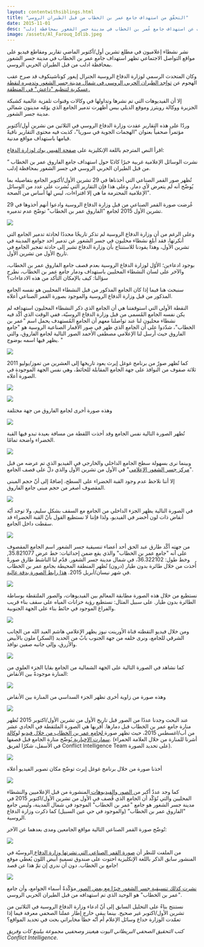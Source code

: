 ```yaml
---
layout: contentwithsiblings.html
title: "التحقّق من استهداف جامع عمر بن الخطاب من قبل الطيران الروسي"
date: 2015-11-01
desc: "ترجمة للتقرير الذي نشرته البيلنغ كات عن استهداف جامع عُمر بن الخطاب في مدينة جسر الشغور بمحافظة إدلب"
image: /assets/Al_Farouq_Idlib.jpeg
---
```


نشر نشطاء إعلاميون في مطلع تشرين أول/أكتوبر الماضي تقارير ومقاطع فيديو على مواقع التواصل الاجتماعي تظهر استهداف جامع عمر بن الخطاب في مدينة جسر الشغور بمحافظة ادلب من قبل الطيران الحربي الروسي.

وكان المتحدث الرسمي لوزارة الدفاع الروسية الجنرال إيغور كوناشينكوف قد صرح عقب الهجوم عن [تواجد الطيران الحربي الروسي في شمال مدينة جسر الشغور وتدميره لنقطة عسكرية لتنظيم "داعش" في المنطقة.](https://ruptly.tv/vod/view/35510/russia-is-command-post-in-jisr-al-shughour-destroyed-in-latest-airstrikes-defmin)

إلا أن الفيديوهات التي تم نشرها وتداولها في وكالات وقنوات تلفزية عالمية كشبكة الجزيرة ووكالة رويترز وموقع الديلي بيس أظهرت تدمير الجامع الذي يؤمّه مدينون شمالي مدينة جسر الشغور.

وردّا على هذه التقارير عقدت وزارة الدفاع الروسي في الثلاثين من نشرين أول/أكتوبر مؤتمراً صحفياً بعنوان "الهجمات الجوية في سوريا"، كذبت فيه محتوى التقارير نافيةً قيامها باستهداف مواقع مدنية.

اقرأ النص المترجم باللغة الإنكليزية على [صفحة الفيس بوك لوزارة الدفاع](https://www.facebook.com/permalink.php?story_fbid=1674425756133507&id=1492252324350852):

“ نشرت الوسائل الإعلامية غربية خبرًا كاذبًا حول استهداف جامع الفاروق عمر بن الخطاب من قبل الطيران الحربي الروسي في جسر الشغور بمحافظة إدلب.

تُظهر صور القمر الصناعي التي أخذناها في 29 تشرين الأول/أكتوبر الجامع بتفاصيله بما يُوضّح أنه لم يتعرض لأي دمار. وعلى هذا فإن التقارير التي نُشرت على عدد من الوسائل الإعلامية المحترمة ما هي إلا افتراءات، ليس لها أساس من الصحة”.

عُرضت صورة القمر الصناعي من قبل وزارة الدفاع الروسية وادعوا أنهم أخذوها في 29 تشرين الأول 2015 لجامع "الفاروق عمر بن الخطاب" توضّح عدم تدميره.

![](/assets/1_MOD.jpg)

وعلى الرغم من أن وزارة الدفاع الروسية لم تذكر تاريخًا محددًا لحادثة تدمير الجامع التي أنكرتها، فقد أبلغ نشطاء محليون في جسر الشغور عن تدمير أحد جوامع المدينة في تشرين الأول، وهذا يقودنا للاستنتاج بأن وزارة الدفاع تشير إلى حادثة تفجير الجامع في تاريخ الأول من تشرين الأول.

بوجود ادعاءين؛ الأوّل لوزارة الدفاع الروسية بعدم قصف جامع الفاروق عمر بن الخطاب، والآخر على لسان النشطاء المحليين باستهداف ودمار جامع عمر بن الخطاب، نطرح سؤالنا: كيف بالإمكان التأكد من هذه الادعاءات؟

سنبحث هنا فيما إذا كان الجامع المذكور من قبل النشطاء المحليين هو نفسه الجامع المذكور من قبل وزارة الدفاع الروسية والموجود بصورة القمر الصناعي أعلاه.

النقطة الأولى التي استوقفتنا هي أن الجامع الذي ذكر النشطاء المحليون استهدافه لم يكن نفسه الجامع المُسمى من قبل وزارة الدفاع الروسيّة، ففي الوقت الذي أكّد فيه نشطاء محليون لنا عند تواصلنا معهم أن الجامع المُستهدف يحمل اسم "عمر بن الخطاب"، شدّدوا على أن الجامع الذي ظهر في صور الأقمار الصناعية الروسية هو "جامع الفاروق حيث أرسل لنا الإعلامي مصطفى الأحمد الصور التالية لجامع الفاروق، والتي يظهر فيها اسمه بوضوح. "

![](/assets/Al_Farouq_Idlib.jpeg)

كما تُظهر صورٌ من برنامج غوغل إيرث يعود تاريخها إلى العشرين من تموز/يوليو 2011 ثلاثة صفوف من النوافذ على جهة الجامع المقابلة للحائط، وهي نفس الجهة الموجودة في الصورة أعلاه.

![](/assets/Farouq_Sattelite.jpg)

![](/assets/Al_Farouq_3.png)

وهذه صورة أخرى لجامع الفاروق من جهة مختلفة

![](/assets/Al_Farouq_2.jpg)

تُظهر الصورة التالية نفس الجامع وقد أخذت اللقطة من مسافة بعيدة تبدو فيها القبة الخضراء واضحة تمامًا.

![](/assets/Al-Farouq%20Mosque-4.png)

وبينما نرى بسهولة سطح الجامع الداخلي والخارجي في الفيديو الذي تم عرضه من قبل "[مركز جسر الشغور ](https://www.youtube.com/channel/UCShPdZcbkveafvvsKfWa3Mw)[الإعلامي](https://www.youtube.com/channel/UCShPdZcbkveafvvsKfWa3Mw)" في الأول من تشرين الأول والذي دلّ على قصف الجامع.

إلا أننا نلاحظ عدم وجود القبة الخضراء على السطح، إضافةً إلى أنّ حجم المبنى المقصوف أصغر من حجم مبنى جامع الفاروق.

![](/assets/Omar-roof-outside.jpg)

في الصورة التالية يظهر الجزء الداخلي من الجامع مع السقف بشكل سليم، ولا توجد أيّة أنقاض ذات لون أخضر في الفيديو، ولذا فإننا لا نستطيع القول بأنّ القبة الخضراء قد سقطت داخل الجامع.

![](/assets/Omar-roof-inside.jpg)

من جهته أكّد طارق عبد الحق أحد أعضاء تنسيقية جسر الشغور اسم الجامع المقصوف على أنه "جامع عمر بن الخطاب" والذي يقع ضمن إحداثيات: خط عرض 35.821077, وخط طول: 36.322102، في شمال مدينة جسر الشغور. قدّم لنا الناشط طارق صورةً أُخذت من خلال طائرة بدون طيار (درون) تُظهر المنطقة المحيطة بجامع عمر بن الخطاب في شهر نيسان/أبريل 2015\. [هذا رابط الصورة بدقة عالية](https://fbcdn-sphotos-b-a.akamaihd.net/hphotos-ak-xtf1/v/t1.0-9/12190030_985959848116458_725431861235488810_n.jpg?oh=0f4a5d6deadcf455306474c444d045ae&oe=56B3D843&__gda__=1455641217_f256bd0f4f0832d109736857ab7b840b).

![](/assets/drone_image_Omar.jpg)

نستطيع من خلال هذه الصورة مطابقة المعالم بين الفيديوهات، والصور الملتقطة بوساطة الطائرة بدون طيار. على سبيل المثال: نستطيع رؤية خزانات المياه على سقف بناء قريب والفراغ الموجود في حائط بناء على الجهة الجنوبية.

![](/assets/Matches-1.jpg)

ومن خلال فيديو التقطته قناة الأورينت نيوز يظهر الإعلامي هاشم العبد الله من الجانب الشرقي للجامع، ونرى خلفه من جهة الجنوب بابٌ من الحديد (السكر) ملون بالأبيض والأزرق، وإلى جانبه صفين نوافذ.

![](/assets/Mosque-East-Side.jpg)

كما نشاهد في الصورة التالية على الجهة الشمالية من الجامع بقايا الجزء العلوي من المنارة موجودةً بين الأنقاض:

![](/assets/minaret-1.jpg)

وهذه صورة من زاوية أخرى تظهر الجزء السداسي من المنارة بين الأنقاض

![](/assets/minaret-2.jpg)

عند البحث وجدنا عددًا من الصور قبل تاريخ الأول من تشرين الأول/اكتوبر 2015 تُظهر منارة جامع عمر بن الخطاب قبل دمارها. أقربها هي الصورة الملتقطة في الحادي عشر من أب/اغسطس 2015، حيث تظهر صورة[ لجامع عمر بن الخطاب من خلال فيديو](https://www.youtube.com/watch?v=tGx0RJSwu3c) ل[وكالة سمارت الإخبارية ](https://www.youtube.com/user/SmartNewsAgency)يُوضّح منارة الجامع قبل قصفها. (أشرنا للمنارة من خلال العلامة الحمراء في الأسفل، شكرًا لفريق Conflict Intelligence Team على تحديد الصورة).

![](/assets/August-video-ss.jpg)

أخذنا صورة من خلال برنامج غوغل إيرث توضّح مكان تصوير الفيديو أعلاه

![](/assets/x687Gi1d.jpg)

كما وجد عددٌ أكبر من[ الصور ](https://www.facebook.com/jisralshughour9/photos_stream)و[الفيديوهات ](https://www.youtube.com/watch?v=MnCaTJITERI&index=1&list=PLPC0Udeof3T5HMvmHc8EbKK4gwXzJqp94)المنشورة من قبل الإعلاميين والنشطاء المحليين والتي تُؤكّد أن الجامع الذي قُصف في الأول من تشرين الأول/اكتوبر 2015 في مدينة جسر الشغور هو جامع "عمر بن الخطاب" الموجود في شمال المدينة، وليس جامع "الفاروق عمر بن الخطاب” (والموجود في حي عين السبيل) كما ذكرت وزارة الدفاع الروسية.

تُوضّح صورة القمر الصناعي التالية مواقع الجامعين ومدى بعدهما عن الآخر:

![](/assets/both_mosques_location.jpg)

من الملفت للنظر أن [صورة القمر الصناعي التي نشرتها وزارة الدفاع ](http://eng.mil.ru/images/2015-10-29_mosque-EN.jpg)الروسيّة في المنشور سابق الذكر باللغة الإنكليزية احتوت على صندوق تسميةٍ أبيض اللون يُغطي موقع جامع بن الخطاب. دون أن ندري إن تمّ هذا عن قصد!

![](/assets/Comparison1.jpg)

[نشرت كذلك تنسيقية جسر الشغور خبرًا مع بعض الصور ](https://www.facebook.com/jisralshughour9/posts/985959911449785)مؤكّدةً أسماء الجوامع، وأن جامع "عمر بن الخطاب" هو الوحيد الذي تم استهدافه من قبل الطيران الحربي الروسي.

نستنتج بناءً على التحليل السابق إلى أنّ ادعاء وزارة الدفاع الروسية في الثلاثين من تشرين الأول/اكتوبر غير صحيح. بينما يبقى خارج إطار عملنا الصحفي معرفة فيما إذا تعمّدت الوزارة خداع وسائل الإعلام أم أنّه خطأ مخابراتي بحت في تحديد المواقع؟

_كتب التحقيق الصحفي البريطاني اليوت هيغينز وصحفيي مجموعة بيلينغ كات وفريق Conflict Intelligence._
